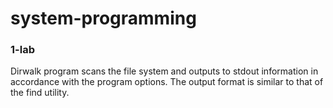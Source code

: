 # system-programming

### 1-lab

Dirwalk program scans the file system and outputs to stdout
information in accordance with the program options.
The output format is similar to that of the find utility.
